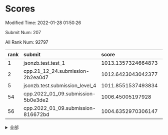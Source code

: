 # Scores

Modified Time: 2022-01-28 01:50:26

Submit Num: 207

All Rank Num: 92797

| rank |               submit               |       score        |       sigma        | pk_num |
| :--- | :--------------------------------- | :----------------- | :----------------- | :----- |
| 1    | jsonzb.test.test_1                 | 1013.1357324664873 | 0.8173389706183537 | 1791   |
| 2    | cpp.21_12_24.submission-2b2ea0d7   | 1012.6423043042377 | 0.7832219472248584 | 1799   |
| 5    | jsonzb.test.submission_level_4     | 1011.8551537493834 | 0.7755623369252217 | 1793   |
| 54   | cpp.2022_01_09.submission-5b0e3de2 | 1006.45005197928   | 0.726480234806309  | 1798   |
| 56   | cpp.2022_01_09.submission-816672bd | 1004.6352970306147 | 0.7169122918202776 | 1793   |


<details>
<summary>全部</summary>

| rank |                 submit                 |       score        |       sigma        | pk_num |
| :--- | :------------------------------------- | :----------------- | :----------------- | :----- |
| 1    | jsonzb.test.test_1                     | 1013.1357324664873 | 0.8173389706183537 | 1791   |
| 2    | cpp.21_12_24.submission-2b2ea0d7       | 1012.6423043042377 | 0.7832219472248584 | 1799   |
| 3    | gobigger.level_3.submission_level_3_5  | 1012.6126704110835 | 0.817994821799928  | 1791   |
| 4    | gobigger.level_3.submission_level_3_9  | 1012.0964537077931 | 0.8019001575226444 | 1788   |
| 5    | jsonzb.test.submission_level_4         | 1011.8551537493834 | 0.7755623369252217 | 1793   |
| 6    | gobigger.level_3.submission_level_3_38 | 1011.6089091166874 | 0.7751832254268989 | 1800   |
| 7    | gobigger.level_3.submission_level_3_31 | 1011.1700335166612 | 0.7517883506777082 | 1798   |
| 8    | gobigger.level_3.submission_level_3_6  | 1011.1000011554971 | 0.778256646930142  | 1792   |
| 9    | gobigger.level_3.submission_level_3_29 | 1011.0548409923579 | 0.7794645831163327 | 1791   |
| 10   | gobigger.level_3.submission_level_3_26 | 1011.0047887002775 | 0.7882606917699873 | 1792   |
| 11   | gobigger.level_3.submission_level_3_34 | 1010.9811829967358 | 0.7562091620275604 | 1792   |
| 12   | gobigger.level_3.submission_level_3_16 | 1010.8162111086561 | 0.7903987056567268 | 1789   |
| 13   | gobigger.level_3.submission_level_3_30 | 1010.7194415982176 | 0.773019047272924  | 1794   |
| 14   | gobigger.level_3.submission_level_3_3  | 1010.6530893830898 | 0.7700312827851422 | 1795   |
| 15   | gobigger.level_3.submission_level_3_14 | 1010.5297017298682 | 0.788113061680765  | 1791   |
| 16   | gobigger.level_3.submission_level_3_7  | 1010.4050013151694 | 0.7552343883531419 | 1793   |
| 17   | gobigger.level_3.submission_level_3_4  | 1010.2784802125344 | 0.7858646380199942 | 1796   |
| 18   | gobigger.level_3.submission_level_3_23 | 1010.2643925257433 | 0.7623844999453222 | 1794   |
| 19   | gobigger.level_3.submission_level_3_8  | 1010.2077006810503 | 0.7777430630714784 | 1793   |
| 20   | gobigger.level_3.submission_level_3_43 | 1009.9586925632999 | 0.753643159972539  | 1795   |
| 21   | gobigger.level_3.submission_level_3_46 | 1009.9404448465863 | 0.7531652607591605 | 1800   |
| 22   | gobigger.level_3.submission_level_3_39 | 1009.9196237060642 | 0.7376695320391058 | 1796   |
| 23   | gobigger.level_3.submission_level_3_22 | 1009.901346896481  | 0.758457164053031  | 1792   |
| 24   | gobigger.level_3.submission_level_3_32 | 1009.841815038185  | 0.7631178436309649 | 1795   |
| 25   | gobigger.level_3.submission_level_3_12 | 1009.7352922825979 | 0.7419944001227219 | 1796   |
| 26   | gobigger.level_3.submission_level_3_17 | 1009.5498555259693 | 0.7569897565471713 | 1795   |
| 27   | gobigger.level_3.submission_level_3_19 | 1009.5376120984006 | 0.7462530414950521 | 1796   |
| 28   | gobigger.level_3.submission_level_3_20 | 1009.4750662846329 | 0.7426363499854114 | 1790   |
| 29   | gobigger.level_3.submission_level_3_13 | 1009.4595722125815 | 0.7657625666524238 | 1795   |
| 30   | gobigger.level_3.submission_level_3_15 | 1009.4432877937169 | 0.7514546721364936 | 1796   |
| 31   | gobigger.level_3.submission_level_3_33 | 1009.430947178528  | 0.739936790048419  | 1798   |
| 32   | gobigger.level_3.submission_level_3_28 | 1009.4125027702115 | 0.7521006098114027 | 1797   |
| 33   | gobigger.level_3.submission_level_3_10 | 1009.4024861915667 | 0.7446606093649645 | 1793   |
| 34   | gobigger.level_3.submission_level_3_24 | 1009.3937912272554 | 0.7497064971187504 | 1793   |
| 35   | gobigger.level_3.submission_level_3_27 | 1009.3557666675428 | 0.761182763055338  | 1792   |
| 36   | gobigger.level_3.submission_level_3_37 | 1009.3181861006151 | 0.7526075891945747 | 1791   |
| 37   | gobigger.level_3.submission_level_3_49 | 1009.3005152864873 | 0.7609490415790321 | 1797   |
| 38   | gobigger.level_3.submission_level_3_11 | 1009.2789293573803 | 0.7568478341971137 | 1789   |
| 39   | gobigger.level_3.submission_level_3_1  | 1009.2182982539093 | 0.7429947068587733 | 1788   |
| 40   | gobigger.level_3.submission_level_3_36 | 1009.1997362396895 | 0.7552578486415591 | 1793   |
| 41   | gobigger.level_3.submission_level_3_2  | 1009.1481395183148 | 0.7427030638485418 | 1792   |
| 42   | gobigger.level_3.submission_level_3_0  | 1008.9988837077356 | 0.7475460628205307 | 1788   |
| 43   | gobigger.level_3.submission_level_3_44 | 1008.9967090172685 | 0.7653302074767361 | 1791   |
| 44   | gobigger.level_3.submission_level_3_35 | 1008.9818998644637 | 0.7417621633468982 | 1792   |
| 45   | gobigger.level_3.submission_level_3_41 | 1008.9667197802171 | 0.7417150939203264 | 1794   |
| 46   | gobigger.level_3.submission_level_3_21 | 1008.9546815005622 | 0.7454849652858917 | 1791   |
| 47   | gobigger.level_3.submission_level_3_45 | 1008.7623865548114 | 0.7449135005587441 | 1793   |
| 48   | gobigger.level_3.submission_level_3_47 | 1008.7222194872205 | 0.7516588255043648 | 1794   |
| 49   | gobigger.level_3.submission_level_3_48 | 1008.4463627721414 | 0.7487393029793449 | 1795   |
| 50   | gobigger.level_3.submission_level_3_42 | 1008.3453288177709 | 0.7612518559930327 | 1790   |
| 51   | gobigger.level_3.submission_level_3_40 | 1008.338181485164  | 0.7359444125241328 | 1797   |
| 52   | gobigger.level_3.submission_level_3_25 | 1007.9988838599471 | 0.7542524451405888 | 1793   |
| 53   | gobigger.level_3.submission_level_3_18 | 1007.7742207818628 | 0.7239932030697948 | 1789   |
| 54   | cpp.2022_01_09.submission-5b0e3de2     | 1006.45005197928   | 0.726480234806309  | 1798   |
| 55   | gobigger.level_1.submission_level_1_21 | 1005.3004600659048 | 0.7249801989766762 | 1795   |
| 56   | cpp.2022_01_09.submission-816672bd     | 1004.6352970306147 | 0.7169122918202776 | 1793   |
| 57   | gobigger.level_1.submission_level_1_30 | 1004.5318172292913 | 0.7366392376292245 | 1796   |
| 58   | gobigger.level_1.submission_level_1_5  | 1004.4098097940403 | 0.7355163837903553 | 1795   |
| 59   | gobigger.level_1.submission_level_1_26 | 1004.1766285233526 | 0.7152502285568286 | 1791   |
| 60   | gobigger.level_1.submission_level_1_39 | 1004.0067351289715 | 0.7125553254117847 | 1799   |
| 61   | gobigger.level_1.submission_level_1_32 | 1003.979277246505  | 0.7185184155540157 | 1793   |
| 62   | gobigger.level_1.submission_level_1_40 | 1003.9382978759932 | 0.7106143955814649 | 1794   |
| 63   | gobigger.level_1.submission_level_1_16 | 1003.8864631432893 | 0.7208827239573586 | 1794   |
| 64   | gobigger.level_1.submission_level_1_36 | 1003.8261867004845 | 0.7153645802660417 | 1798   |
| 65   | gobigger.level_1.submission_level_1_41 | 1003.8219011862888 | 0.7002617860414999 | 1790   |
| 66   | gobigger.level_1.submission_level_1_6  | 1003.7592802657002 | 0.7036657759505719 | 1786   |
| 67   | gobigger.level_1.submission_level_1_33 | 1003.7574250374084 | 0.7151600177427139 | 1791   |
| 68   | gobigger.level_1.submission_level_1_43 | 1003.7138742925479 | 0.7130863805469475 | 1794   |
| 69   | gobigger.level_1.submission_level_1_15 | 1003.6731857333431 | 0.7094618149347212 | 1796   |
| 70   | gobigger.level_1.submission_level_1_20 | 1003.5377804183122 | 0.7134884660304431 | 1796   |
| 71   | gobigger.level_1.submission_level_1_3  | 1003.5240838345132 | 0.7254056377340037 | 1794   |
| 72   | gobigger.level_1.submission_level_1_4  | 1003.5153898895096 | 0.7219966246382715 | 1786   |
| 73   | gobigger.level_1.submission_level_1_28 | 1003.4829549467552 | 0.7095717335570582 | 1797   |
| 74   | gobigger.level_1.submission_level_1_18 | 1003.4750055356282 | 0.7170551350320116 | 1794   |
| 75   | gobigger.level_1.submission_level_1_23 | 1003.4540000791894 | 0.7147399652583692 | 1793   |
| 76   | gobigger.level_1.submission_level_1_34 | 1003.396640738473  | 0.7041419179830732 | 1795   |
| 77   | gobigger.level_1.submission_level_1_31 | 1003.3812891889406 | 0.7247897322988174 | 1793   |
| 78   | gobigger.level_1.submission_level_1_2  | 1003.342668720114  | 0.7095989389960149 | 1793   |
| 79   | gobigger.level_1.submission_level_1_25 | 1003.3178051379973 | 0.7055224403595419 | 1792   |
| 80   | gobigger.level_1.submission_level_1_0  | 1003.300741413104  | 0.7134484573744617 | 1789   |
| 81   | gobigger.level_1.submission_level_1_47 | 1003.2597208075092 | 0.6969895864889653 | 1793   |
| 82   | gobigger.level_1.submission_level_1_44 | 1003.2473672529933 | 0.7140238351914232 | 1796   |
| 83   | gobigger.level_1.submission_level_1_45 | 1003.1803287418882 | 0.7152873866661271 | 1799   |
| 84   | gobigger.level_1.submission_level_1_9  | 1003.1557760092218 | 0.703922671869212  | 1794   |
| 85   | gobigger.level_1.submission_level_1_49 | 1003.0856448760153 | 0.7079200264740714 | 1792   |
| 86   | gobigger.level_1.submission_level_1_17 | 1003.0528665472095 | 0.6968852146707111 | 1792   |
| 87   | gobigger.level_1.submission_level_1_8  | 1003.0022010494575 | 0.7288008077732573 | 1795   |
| 88   | gobigger.level_1.submission_level_1_11 | 1003.0003639860192 | 0.7095664250856629 | 1797   |
| 89   | gobigger.level_1.submission_level_1_7  | 1002.9681372213174 | 0.7082882396974896 | 1793   |
| 90   | gobigger.level_1.submission_level_1_1  | 1002.9531762645331 | 0.7232865883527044 | 1794   |
| 91   | gobigger.level_1.submission_level_1_14 | 1002.9325308032583 | 0.705085447144974  | 1789   |
| 92   | gobigger.level_1.submission_level_1_19 | 1002.9090986087829 | 0.7094642487625837 | 1790   |
| 93   | gobigger.level_1.submission_level_1_22 | 1002.8625593000442 | 0.7237788225316042 | 1793   |
| 94   | gobigger.level_1.submission_level_1_46 | 1002.8173029366543 | 0.7400884879665898 | 1795   |
| 95   | gobigger.level_1.submission_level_1_10 | 1002.8111560050604 | 0.7159527661059476 | 1795   |
| 96   | gobigger.level_1.submission_level_1_37 | 1002.7784000978404 | 0.7115066046865909 | 1794   |
| 97   | gobigger.level_1.submission_level_1_48 | 1002.7710954754593 | 0.7059629572346716 | 1792   |
| 98   | gobigger.level_1.submission_level_1_29 | 1002.6729644358059 | 0.7115853335991599 | 1795   |
| 99   | gobigger.level_1.submission_level_1_42 | 1002.6323501793794 | 0.7217839882178827 | 1801   |
| 100  | gobigger.level_1.submission_level_1_38 | 1002.5857456303803 | 0.7151564272385904 | 1786   |
| 101  | gobigger.level_1.submission_level_1_27 | 1002.5425377571295 | 0.7169596681256069 | 1789   |
| 102  | gobigger.level_1.submission_level_1_13 | 1002.1328943603114 | 0.7178075261077503 | 1790   |
| 103  | gobigger.level_1.submission_level_1_24 | 1001.9152359770319 | 0.7078234964449707 | 1790   |
| 104  | gobigger.level_1.submission_level_1_12 | 1001.8181699692423 | 0.7178294549636967 | 1795   |
| 105  | gobigger.level_1.submission_level_1_35 | 1001.0391419807173 | 0.702416482362301  | 1799   |
| 106  | gobigger.random.submission_random_47   | 998.3922014263102  | 0.7142603548676894 | 1790   |
| 107  | gobigger.random.submission_random_39   | 997.8246248497026  | 0.6977753936440341 | 1790   |
| 108  | gobigger.random.submission_random_14   | 997.4230148222605  | 0.7189063185410753 | 1787   |
| 109  | gobigger.random.submission_random_9    | 997.3529678234063  | 0.6965780629472341 | 1789   |
| 110  | gobigger.random.submission_random_48   | 996.9886677826645  | 0.7158223590877139 | 1790   |
| 111  | gobigger.random.submission_random_11   | 996.962360052896   | 0.7120185862773808 | 1790   |
| 112  | gobigger.random.submission_random_26   | 996.78992399974    | 0.7076208504405523 | 1791   |
| 113  | gobigger.random.submission_random_45   | 996.763270628291   | 0.7085722044247289 | 1794   |
| 114  | gobigger.random.submission_random_13   | 996.751038743566   | 0.6960419299118678 | 1797   |
| 115  | gobigger.random.submission_random_33   | 996.7440909389724  | 0.7132742297109702 | 1794   |
| 116  | gobigger.random.submission_random_46   | 996.5649761463175  | 0.7088678786766225 | 1790   |
| 117  | gobigger.random.submission_random_1    | 996.4540892442747  | 0.7124201710487692 | 1792   |
| 118  | gobigger.random.submission_random_6    | 996.4433068374329  | 0.7197127943808972 | 1794   |
| 119  | gobigger.random.submission_random_40   | 996.35701384414    | 0.6955693067233731 | 1789   |
| 120  | gobigger.random.submission_random_29   | 996.2696612870882  | 0.7154769072564343 | 1790   |
| 121  | gobigger.random.submission_random_7    | 996.2532094127259  | 0.7074653865085744 | 1797   |
| 122  | gobigger.random.submission_random_23   | 996.1583274809603  | 0.7153917249244172 | 1794   |
| 123  | gobigger.random.submission_random_35   | 996.1494940978171  | 0.6992551580825467 | 1795   |
| 124  | gobigger.random.submission_random_28   | 996.1436556825342  | 0.7188414741583228 | 1791   |
| 125  | gobigger.random.submission_random_3    | 996.1397338363488  | 0.7095698060648593 | 1797   |
| 126  | gobigger.random.submission_random_44   | 996.1218990933335  | 0.7134804112489733 | 1796   |
| 127  | gobigger.random.submission_random_38   | 996.091181207206   | 0.7022207493008681 | 1794   |
| 128  | gobigger.random.submission_random_0    | 996.0743265390997  | 0.7058170181358432 | 1788   |
| 129  | gobigger.random.submission_random_4    | 996.0710747559189  | 0.6985213977860599 | 1795   |
| 130  | gobigger.random.submission_random_16   | 995.9219963514081  | 0.7158223400908722 | 1797   |
| 131  | gobigger.random.submission_random_18   | 995.9072522141136  | 0.7171577713495256 | 1793   |
| 132  | gobigger.random.submission_random_37   | 995.8936058542191  | 0.7082815136234994 | 1797   |
| 133  | gobigger.random.submission_random_30   | 995.8766006367133  | 0.7076445181332431 | 1792   |
| 134  | gobigger.random.submission_random_41   | 995.7879222176155  | 0.7228336604334176 | 1791   |
| 135  | gobigger.random.submission_random_19   | 995.708601333997   | 0.7091226335601881 | 1800   |
| 136  | gobigger.random.submission_random_5    | 995.6867910919375  | 0.7075759442753474 | 1795   |
| 137  | gobigger.random.submission_random_12   | 995.6111814991889  | 0.700487679645829  | 1790   |
| 138  | gobigger.random.submission_random_32   | 995.5933567605881  | 0.7230319855281496 | 1789   |
| 139  | gobigger.random.submission_random_22   | 995.5887180628446  | 0.7138500070942815 | 1795   |
| 140  | gobigger.random.submission_random_34   | 995.422941101518   | 0.7075495944016063 | 1792   |
| 141  | gobigger.random.submission_random_15   | 995.4178384423775  | 0.7057633061555393 | 1795   |
| 142  | gobigger.random.submission_random_17   | 995.4145189787713  | 0.7247455122885355 | 1794   |
| 143  | gobigger.random.submission_random_25   | 995.4029415215227  | 0.7144089139116347 | 1796   |
| 144  | gobigger.random.submission_random_8    | 995.3611150556618  | 0.7261615545636245 | 1794   |
| 145  | gobigger.random.submission_random_27   | 995.35064592734    | 0.7090551736418619 | 1789   |
| 146  | gobigger.random.submission_random_21   | 995.2827897118958  | 0.7043831351142784 | 1795   |
| 147  | gobigger.random.submission_random_43   | 995.266271181151   | 0.7063743505231069 | 1796   |
| 148  | gobigger.random.submission_random_31   | 995.2642415052854  | 0.7192560738563067 | 1795   |
| 149  | gobigger.random.submission_random_10   | 995.2315123394344  | 0.7208895813655949 | 1801   |
| 150  | gobigger.random.submission_random_49   | 994.8921145553453  | 0.7236536670140118 | 1791   |
| 151  | gobigger.random.submission_random_36   | 994.8325887627315  | 0.7244889971908489 | 1791   |
| 152  | gobigger.random.submission_random_24   | 994.8239172356978  | 0.7041308488149841 | 1792   |
| 153  | gobigger.random.submission_random_2    | 994.5869213692463  | 0.7016423068154108 | 1798   |
| 154  | gobigger.random.submission_random_20   | 994.4689791017287  | 0.7183519429118724 | 1791   |
| 155  | gobigger.random.submission_random_42   | 994.2920965249607  | 0.7148917652340359 | 1793   |
| 156  | gobigger.level_2.submission_level_2_26 | 994.1697707205838  | 0.741199879682968  | 1792   |
| 157  | gobigger.level_2.submission_level_2_32 | 994.0923593211363  | 0.7287867131633656 | 1792   |
| 158  | gobigger.level_2.submission_level_2_9  | 993.5406347673429  | 0.7434561401019217 | 1793   |
| 159  | gobigger.level_2.submission_level_2_36 | 993.5085588263548  | 0.7353362838768426 | 1795   |
| 160  | gobigger.level_2.submission_level_2_37 | 993.304714712373   | 0.7382845074475286 | 1794   |
| 161  | gobigger.level_2.submission_level_2_23 | 993.2408643451507  | 0.7318603751026599 | 1794   |
| 162  | gobigger.level_2.submission_level_2_0  | 993.2082959103101  | 0.7377261680723182 | 1796   |
| 163  | gobigger.level_2.submission_level_2_41 | 993.115628187328   | 0.7350481409788209 | 1791   |
| 164  | gobigger.level_2.submission_level_2_28 | 992.9128423741419  | 0.7447567288590137 | 1798   |
| 165  | gobigger.level_2.submission_level_2_25 | 992.8441056033791  | 0.7354621848023124 | 1790   |
| 166  | gobigger.level_2.submission_level_2_48 | 992.6879308043488  | 0.7451067340591127 | 1791   |
| 167  | gobigger.level_2.submission_level_2_4  | 992.5247151302643  | 0.7511073136585823 | 1791   |
| 168  | gobigger.level_2.submission_level_2_17 | 992.5197438528985  | 0.7442996728493685 | 1793   |
| 169  | gobigger.level_2.submission_level_2_31 | 992.321132329721   | 0.7293000798012902 | 1791   |
| 170  | gobigger.level_2.submission_level_2_30 | 992.318683765061   | 0.747252770222595  | 1799   |
| 171  | gobigger.level_2.submission_level_2_46 | 992.3122042126924  | 0.7352294110327339 | 1799   |
| 172  | gobigger.level_2.submission_level_2_42 | 992.3101428510961  | 0.7356979462541509 | 1792   |
| 173  | gobigger.level_2.submission_level_2_34 | 992.2471928775994  | 0.7446627413390771 | 1792   |
| 174  | gobigger.level_2.submission_level_2_10 | 992.2325984622051  | 0.7423845693662515 | 1796   |
| 175  | gobigger.level_2.submission_level_2_16 | 992.1594242804131  | 0.7483656327388478 | 1795   |
| 176  | gobigger.level_2.submission_level_2_24 | 992.1324737993262  | 0.7247440878880824 | 1795   |
| 177  | gobigger.level_2.submission_level_2_22 | 992.0862848717211  | 0.7437217594256452 | 1791   |
| 178  | gobigger.level_2.submission_level_2_18 | 992.0795262979686  | 0.7334663715730896 | 1791   |
| 179  | gobigger.level_2.submission_level_2_27 | 992.0720789222346  | 0.7351161610508672 | 1796   |
| 180  | gobigger.level_2.submission_level_2_14 | 992.0545691789424  | 0.7459959124209367 | 1795   |
| 181  | gobigger.level_2.submission_level_2_7  | 992.0518389885647  | 0.7408646036648848 | 1797   |
| 182  | gobigger.level_2.submission_level_2_35 | 992.0368476505768  | 0.7785638155990358 | 1790   |
| 183  | gobigger.level_2.submission_level_2_8  | 992.0355702914593  | 0.7431276897036688 | 1792   |
| 184  | gobigger.level_2.submission_level_2_11 | 991.923987647567   | 0.7296302768525291 | 1793   |
| 185  | gobigger.level_2.submission_level_2_21 | 991.9094957798645  | 0.7563595632004699 | 1786   |
| 186  | gobigger.level_2.submission_level_2_47 | 991.850753208609   | 0.7439777954695223 | 1790   |
| 187  | gobigger.level_2.submission_level_2_6  | 991.8376769317829  | 0.740629554729631  | 1796   |
| 188  | gobigger.level_2.submission_level_2_3  | 991.8276177059172  | 0.7378849931961935 | 1788   |
| 189  | gobigger.level_2.submission_level_2_13 | 991.7001208117276  | 0.7492360237340553 | 1797   |
| 190  | gobigger.level_2.submission_level_2_45 | 991.6960928103883  | 0.7481864269304586 | 1794   |
| 191  | gobigger.level_2.submission_level_2_40 | 991.5938911451315  | 0.7762222305263962 | 1790   |
| 192  | gobigger.level_2.submission_level_2_39 | 991.4246595739113  | 0.7606333830823385 | 1793   |
| 193  | gobigger.level_2.submission_level_2_49 | 991.4222301673416  | 0.740112824946473  | 1789   |
| 194  | gobigger.level_2.submission_level_2_12 | 991.3884610235556  | 0.7571014617386923 | 1789   |
| 195  | gobigger.level_2.submission_level_2_5  | 991.388078700799   | 0.7534586991883893 | 1799   |
| 196  | gobigger.level_2.submission_level_2_29 | 991.3381921532223  | 0.7389309030599301 | 1790   |
| 197  | gobigger.level_2.submission_level_2_2  | 991.2953951457737  | 0.7434388387640265 | 1792   |
| 198  | gobigger.level_2.submission_level_2_33 | 991.2075987503107  | 0.7572137718016432 | 1791   |
| 199  | gobigger.level_2.submission_level_2_38 | 991.176370046962   | 0.7491125915281696 | 1792   |
| 200  | gobigger.level_2.submission_level_2_19 | 991.1422547504757  | 0.7413952787830268 | 1791   |
| 201  | gobigger.level_2.submission_level_2_43 | 991.042930065635   | 0.7674437974952055 | 1793   |
| 202  | gobigger.level_2.submission_level_2_1  | 990.9028174646635  | 0.7384530072925126 | 1790   |
| 203  | gobigger.level_2.submission_level_2_44 | 990.800528457852   | 0.7501092334190671 | 1792   |
| 204  | gobigger.level_2.submission_level_2_20 | 990.4460453187821  | 0.7942484875287731 | 1794   |
| 205  | gobigger.level_2.submission_level_2_15 | 990.1239084428717  | 0.7814451061195138 | 1789   |
| 206  | gobigger.none.submission_none_1        | 978.3746722801584  | 1.2075876430022203 | 1793   |
| 207  | gobigger.none.submission_none_0        | 975.2190854249726  | 1.403168053072458  | 1792   |

</details>
